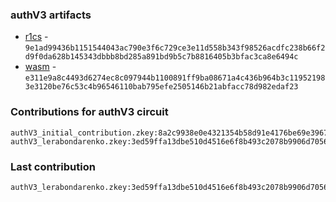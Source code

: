 ### authV3 artifacts

- [r1cs](./contributions/authV3/authV3.r1cs) - `9e1ad99436b1151544043ac790e3f6c729ce3e11d558b343f98526acdfc238b66f2d9f0da628b145343dbbb8bd285a891bd9b5c7b8816405b3bfac3ca8e6494c`
- [wasm](./contributions/authV3/authV3.wasm) - `e311e9a8c4493d6274ec8c097944b1100891ff9ba08671a4c436b964b3c119521983e3120be76c53c4b96546110bab795efe2505146b21abfacc78d982edaf23`

### Contributions for authV3 circuit

```
authV3_initial_contribution.zkey:8a2c9938e0e4321354b58d91e4176be69e39677c9faed2d7d82d6959075f71650e551b52fe48eaa050b7b8d09eae1d9c7824ceb264a57d626bba60ab8b4e7450
authV3_lerabondarenko.zkey:3ed59ffa13dbe510d4516e6f8b493c2078b9906d705609d47d8bc3feb424982aaa1ec49dea04ba7202d674c26e73b8b628f4a8a4c1e0d9839212097a6c0d69b4
```

### Last contribution
```
authV3_lerabondarenko.zkey:3ed59ffa13dbe510d4516e6f8b493c2078b9906d705609d47d8bc3feb424982aaa1ec49dea04ba7202d674c26e73b8b628f4a8a4c1e0d9839212097a6c0d69b4
```
